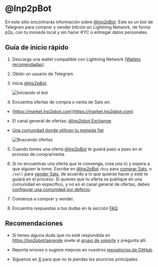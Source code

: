 # @lnp2pBot

En este sitio encontrarás información sobre [@lnp2pBot](https://t.me/lnp2pbot). Este es un bot de Telegram para comprar y vender bitcoin en Lightning Network, de forma p2p, con tu moneda local y sin hacer KYC o entregar datos personales.

## Guía de inicio rápido

1. Descarga una wallet compatible con Lightning Network ([Wallets recomendadas](./recommended-wallets.md)).
2. Obtén un usuario de Telegram. 
3. Inicia [@lnp2pBot](https://t.me/lnp2pbot).

    ![Iniciando el bot](./assets/images/bot-start.gif)

4. Encuentra ofertas de compra o venta de Sats en:
- [https://market.lnp2pbot.com](https://market.lnp2pbot.com)
- El canal general de ofertas: [@lnp2pbot Exchange](https://t.me/p2plightning)
- [Una comunidad donde utilicen tu moneda fíat](./where-i-can-find-offers-for-my-local-currency.md)

    ![Buscando ofertas](./assets/images/scan-channel.gif)
    
5. Cuando tomes una oferta [@lnp2pBot](https://t.me/lnp2pbot) te guiará paso a paso en el proceso de compra/venta.
6. Si no encuentras una oferta que te convenga, crea una tú y espera a que alguien la tome.
Escribe en [@lnp2pBot](https://t.me/lnp2pbot) `/buy` para [comprar Sats](./how-do-i-create-a-buy-order.md), o `/sell` para [vender Sats](./how-do-i-create-a-sell-order.md), de acuerdo a lo que quieras hacer y este te guiará en el proceso. Si quieres que tu oferta se publique en una comunidad en específico, y no en el canal general de ofertas, debes [configurar una comunidad por defecto](./how-do-i-make-offers-in-a-community.md).

5. Comienza a comprar y vender. 
6. Encuentra respuestas a tus dudas en la sección [FAQ](./faq.md).

## Recomendaciones 
- Si tienes alguna duda que no esté respondida en [https://lnp2pbot/aprende](https://lnp2pbot.com/aprende/) únete al [grupo de soporte](https://t.me/lnp2pbotHelp) y pregunta allí.

- Reporta errores o sugiere mejoras en nuestros [repositorios de GitHub](https://github.com/lnp2pbot).

- Síguenos en [X](https://x.com/lnp2pBot) para que no te pierdas los anuncios principales.

